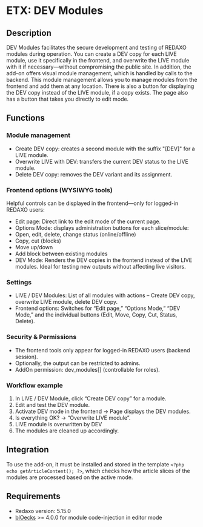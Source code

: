 # ETX: DEV Modules

## Description

DEV Modules facilitates the secure development and testing of REDAXO modules during operation. You can create a DEV copy for each LIVE module, use it specifically in the frontend, and overwrite the LIVE module with it if necessary—without compromising the public site. In addition, the add-on offers visual module management, which is handled by calls to the backend. This module management allows you to manage modules from the frontend and add them at any location. There is also a button for displaying the DEV copy instead of the LIVE module, if a copy exists. The page also has a button that takes you directly to edit mode.

## Functions

### Module management

- Create DEV copy: creates a second module with the suffix "[DEV]" for a LIVE module.
- Overwrite LIVE with DEV: transfers the current DEV status to the LIVE module.
- Delete DEV copy: removes the DEV variant and its assignment.

### Frontend options (WYSIWYG tools)

Helpful controls can be displayed in the frontend—only for logged-in REDAXO users:

- Edit page: Direct link to the edit mode of the current page.
- Options Mode: displays administration buttons for each slice/module:
- Open, edit, delete, change status (online/offline)
- Copy, cut (blocks)
- Move up/down
- Add block between existing modules
- DEV Mode: Renders the DEV copies in the frontend instead of the LIVE modules. Ideal for testing new outputs without affecting live visitors.

### Settings

- LIVE / DEV Modules: List of all modules with actions
  – Create DEV copy, overwrite LIVE module, delete DEV copy.
- Frontend options: Switches for “Edit page,” “Options Mode,” “DEV Mode,” and the individual buttons (Edit, Move, Copy, Cut, Status, Delete).

### Security & Permissions

- The frontend tools only appear for logged-in REDAXO users (backend session).
- Optionally, the output can be restricted to admins.
- AddOn permission: dev_modules[] (controllable for roles).

### Workflow example

1. In LIVE / DEV Module, click “Create DEV copy” for a module.
2. Edit and test the DEV module.
3. Activate DEV mode in the frontend → Page displays the DEV modules.
4. Is everything OK? → “Overwrite LIVE module”.
5. LIVE module is overwritten by DEV
6. The modules are cleaned up accordingly.

## Integration

To use the add-on, it must be installed and stored in the template `<?php echo getArticleContent(); ?>`, which checks how the article slices of the modules are processed based on the active mode.

## Requirements

- Redaxo version: 5.15.0
- [blOecks](https://github.com/FriendsOfREDAXO/bloecks) >= 4.0.0 for module code-injection in editor mode
